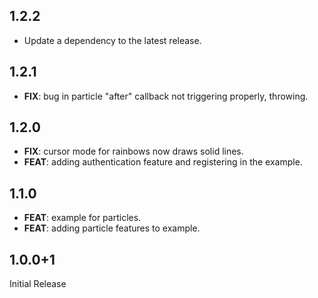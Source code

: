 ## 1.2.2

 - Update a dependency to the latest release.

## 1.2.1

 - **FIX**: bug in particle "after" callback not triggering properly, throwing.

## 1.2.0

 - **FIX**: cursor mode for rainbows now draws solid lines.
 - **FEAT**: adding authentication feature and registering in the example.

## 1.1.0

 - **FEAT**: example for particles.
 - **FEAT**: adding particle features to example.

## 1.0.0+1

Initial Release
